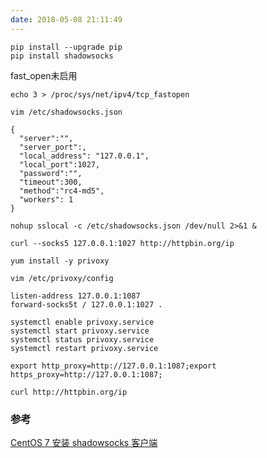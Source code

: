 ```yaml
---
date: 2018-05-08 21:11:49
---
```


```
pip install --upgrade pip
pip install shadowsocks

```

fast_open未启用

```shell
echo 3 > /proc/sys/net/ipv4/tcp_fastopen
```



```shell
vim /etc/shadowsocks.json

{
  "server":"",
  "server_port":,
  "local_address": "127.0.0.1",
  "local_port":1027,
  "password":"",
  "timeout":300,
  "method":"rc4-md5",
  "workers": 1
}
```

```shell
nohup sslocal -c /etc/shadowsocks.json /dev/null 2>&1 &
```

```shell
curl --socks5 127.0.0.1:1027 http://httpbin.org/ip
```

```shell
yum install -y privoxy
```

```shell
vim /etc/privoxy/config

listen-address 127.0.0.1:1087
forward-socks5t / 127.0.0.1:1027 .
```

```shell
systemctl enable privoxy.service
systemctl start privoxy.service
systemctl status privoxy.service
systemctl restart privoxy.service
```

```shell
export http_proxy=http://127.0.0.1:1087;export https_proxy=http://127.0.0.1:1087;

curl http://httpbin.org/ip
```

### 参考

[CentOS 7 安装 shadowsocks 客户端](https://brickyang.github.io/2017/01/14/CentOS-7-%E5%AE%89%E8%A3%85-Shadowsocks-%E5%AE%A2%E6%88%B7%E7%AB%AF/)

